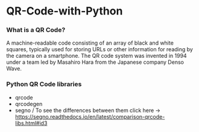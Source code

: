 # QR-Code-with-Python
### What is a QR Code?
A machine-readable code consisting of an array of black and white squares, typically used for storing URLs or other information for reading by the camera on a smartphone.
The QR code system was invented in 1994 under a team led by Masahiro Hara from the Japanese company Denso Wave.

### Python QR Code libraries
- qrcode
- qrcodegen
- segno
/ To see the differences between them click here -> https://segno.readthedocs.io/en/latest/comparison-qrcode-libs.html#id3
